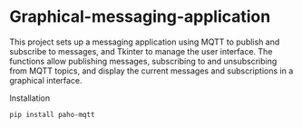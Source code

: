 ﻿# Graphical-messaging-application
This project sets up a messaging application using MQTT to publish and subscribe to messages, and Tkinter to manage the user interface. The functions allow publishing messages, subscribing to and unsubscribing from MQTT topics, and display the current messages and subscriptions in a graphical interface.

Installation

```http
pip install paho-mqtt
```
